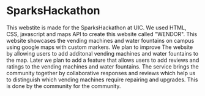 # SparksHackathon
This webstite is made for the SparksHackathon at UIC. We used HTML, CSS, javascript and maps API to create this website called "WENDOR".
This website showcases the vending machines and water fountains on campus using google maps with custom markers. We plan to improve The website by allowing users to add additonal vending machines and water fountains to the map. Later we plan to add a feature that allows users to add reviews and ratings to the vending machines and water fountains. The service brings the community together by collaborative responses and reviews which help us to distinguish which vending machines require repairing and upgrades. This is done by the community for the community.




